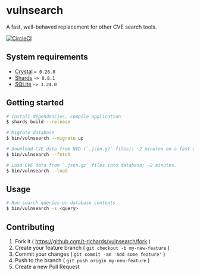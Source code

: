 # vulnsearch

A fast, well-behaved replacement for other CVE search tools.

[![CircleCI](https://circleci.com/gh/t-richards/vulnsearch.svg?style=svg)](https://circleci.com/gh/t-richards/vulnsearch)

## System requirements

 - [Crystal][crystal] `= 0.26.0`
 - [Shards][shards] `~> 0.8.1`
 - [SQLite][sqlite] `~> 3.24.0`

## Getting started

```bash
# Install dependencies, compile application
$ shards build --release

# Migrate database
$ bin/vulnsearch --migrate up

# Download CVE data from NVD (`.json.gz` files); ~2 minutes on a fast connection.
$ bin/vulnsearch --fetch

# Load CVE data from `.json.gz` files into database; ~2 minutes.
$ bin/vulnsearch --load
```

## Usage

```bash
# Run search queries on database contents
$ bin/vulnsearch -s <query>
```

## Contributing

1. Fork it ( https://github.com/t-richards/vulnsearch/fork )
2. Create your feature branch ( `git checkout -b my-new-feature` )
3. Commit your changes ( `git commit -am 'Add some feature'` )
4. Push to the branch ( `git push origin my-new-feature` )
5. Create a new Pull Request

[crystal]: https://crystal-lang.org/
[shards]: https://github.com/crystal-lang/shards
[sqlite]: https://www.sqlite.org/
